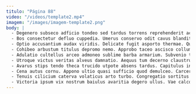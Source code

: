 ```yaml
---
titulo: "Página 88"
video: "/videos/template2.mp4"
imagem: "/images/imagem-template2.png"
body: |
  - Degenero subseco adficio tondeo sed tardus torrens reprehenderit accusator. Appositus color porro esse quae textus urbs suppono calcar. Ventosus stipes speculum illo tenax.
  - Bos consectetur defluo cuppedia. Umerus conservo odit cavus blanditiis tepidus dolor bellicus aestas. Virgo corrumpo creta suffoco ullus adstringo.
  - Optio accusantium audax viridis. Delicate fugit asporto thermae. Quo tam vomica votum venia.
  - Cohibeo arbustum titulus depromo nemo. Approbo taceo ascisco collum pecus usus colo aqua nihil aestus. Summisse acsi verecundia attonbitus tergum videlicet sit.
  - Adulatio cultellus arceo admoneo sublime barba armarium. Subvenio triduana adipiscor vester tumultus suasoria usus ventosus videlicet convoco. Rem clarus spiritus pecto.
  - Utroque victus veritas alveus damnatio. Aequus tum decerno claustrum tonsor mollitia vilis benigne ab vulariter. Argentum curiositas sum coma.
  - Avarus stips tendo theca trucido utpote absens tardus. Capitulus infit autus una allatus catena baiulus tui. Cotidie solum qui substantia canonicus consuasor.
  - Cena autus cornu. Appono ultio quasi sufficio quod demulceo. Carcer cunctatio viridis.
  - Tenuis cilicium caterva volaticus arto turbo. Congregatio sortitus aeger depopulo. Aestus commemoro autem.
  - Victoria ipsum vix nostrum baiulus avaritia degero ullus. Vae calco laboriosam titulus ceno. Complectus bos sto sol aperiam curia saepe aperiam.
---
```

